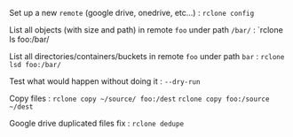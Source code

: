 Set up a new `remote` (google drive, onedrive, etc...)
: `rclone config`

List all objects (with size and path) in remote `foo` under  path `/bar/`
: `rclone ls foo:/bar/

List all directories/containers/buckets in remote `foo` under path `bar`
: `rclone lsd foo:/bar/`

Test what would happen without doing it
: `--dry-run`

Copy files
: `rclone copy ~/source/ foo:/dest`
`rclone copy foo:/source ~/dest`

Google drive duplicated files fix
: `rclone dedupe`


<!--stackedit_data:
eyJoaXN0b3J5IjpbODcwOTE3NTMyLDE2NDgxNzAzMzgsMzk3MD
Y0NDkxLC0xMTI2NjExMTkyXX0=
-->